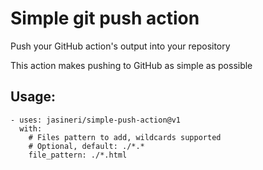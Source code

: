# Simple git push action
Push your GitHub action's output into your repository

This action makes pushing to GitHub as simple as possible

## Usage:
    - uses: jasineri/simple-push-action@v1
      with:
        # Files pattern to add, wildcards supported
        # Optional, default: ./*.*
        file_pattern: ./*.html